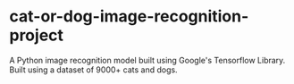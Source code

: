 # cat-or-dog-image-recognition-project
A Python image recognition model built using Google's Tensorflow Library. Built using a dataset of 9000+ cats and dogs.
